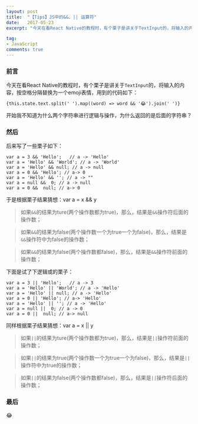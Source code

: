 ```yaml
---
layout: post
title:  "【Tips】JS中的&&、|| 运算符"
date:   2017-05-23
excerpt: "今天在看React Native的教程时，有个栗子是讲关于TextInput的，将输入的内容，按空格分隔替换为一个emoji表情，用到的代码如下："

tag:
- JavaScript
comments: true
---
```


### 前言
今天在看React Native的教程时，有个栗子是讲关于`TextInput`的，将输入的内容，按空格分隔替换为一个emoji表情，用到的代码如下：

```
{this.state.text.split(' ').map((word) => word && '😂').join(' ')}

```

开始我不知道为什么两个字符串进行逻辑与操作，为什么返回的是后面的字符串？

### 然后
后来写了一些栗子如下：
```
var a = 3 && 'Hello';   // a -> 'Hello'
var a = 'Hello' && 'World'; // a -> 'World'
var a = 'Hello' && null; // a -> null
var a = 0 && 'Hello'; // a-> 0
var a = 'Hello' && ''; // a -> ""
var a = null &&  0; // a -> null
var a = 0 &&  null; // a-> 0
```

于是根据栗子结果猜想：var a = x && y
>如果`&&`的结果为ture(两个操作数都为true)，那么，结果是`&&`操作符后面的操作数；

>如果`&&`的结果为false(两个操作数一个为true一个为false)，那么，结果是`&&`操作符中为false的操作数；

>如果`&&`的结果为false(两个操作数都false)，那么，结果是`&&`操作符前面的操作数；

下面是试了下逻辑或的栗子：
```
var a = 3 || 'Hello';   // a -> 3
var a = 'Hello' || 'World'; // a -> 'Hello'
var a = 'Hello' || null; // a -> 'Hello'
var a = 0 || 'Hello'; // a-> 'Hello'
var a = 'Hello' || ''; // a -> 'Hello'
var a = null ||  0; // a -> 0
var a = 0 ||  null; // a-> null
```

同样根据栗子结果猜想：var a = x || y
>如果`||`的结果为ture(两个操作数都为true)，那么，结果是`||`操作符前面的操作数；

>如果`||`的结果为true(两个操作数一个为true一个为false)，那么，结果是`||`操作符中为true的操作数；

>如果`||`的结果为false(两个操作数都false)，那么，结果是`||`操作符后面的操作数；

### 最后
😂
